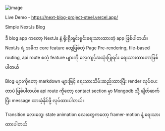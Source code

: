 ![image](https://user-images.githubusercontent.com/50990639/178940650-bb145b7b-45a2-466c-a387-bcd8f5bb6f19.png)

Live Demo - https://next-blog-project-steel.vercel.app/

Simple NextJs Blog

ဒီ blog ‌app ကတော့ NextJs နဲ့ ရိုးရိုးရှင်းရှင်းရေးသားထားတဲ့ app ဖြစ်ပါတယ်။ NextJs ရဲ့ အဓိက core feature  တွေဖြစ်တဲ့ Page Pre-rendering, file-based routing, api route စတဲ့ feature များကို လေ့ကျင့်အသုံးပြုရင်း ရေးသားထားတာဖြစ်ပါတယ်

Blog များကိုတော့ markdown များဖြင့် ရေးသားသိမ်းဆည်းထားပြီး render လုပ်ပေးတာပဲ ဖြစ်ပါတယ်။ api route ကိုတော့ contact section မှာ Mongodb သို့ ချိတ်ဆက်ပြီး message ထားခဲ့နိုင်ဖို့ လုပ်ထားပါတယ်။

Transition လေးတွေ၊ state animation လေးတွေကတော့ framer-motion နဲ့ ရေးသားထားပါတယ် 
